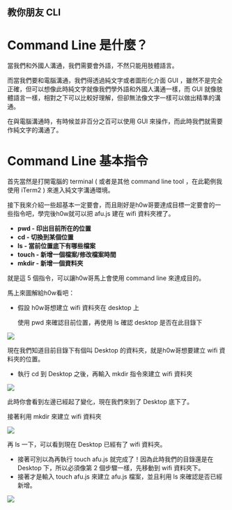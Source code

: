 ## 教你朋友 CLI


# Command Line 是什麼？

當我們和外國人溝通，我們需要會外語，不然只能用肢體語言。

而當我們要和電腦溝通，我們得透過純文字或者圖形化介面 GUI ，雖然不是完全正確，但可以想像此時純文字就像我們學外語和外國人溝通一樣，而 GUI 就像肢體語言一樣，相對之下可以比較好理解，但卻無法像文字一樣可以做出精準的溝通。

在與電腦溝通時，有時候並非百分之百可以使用 GUI 來操作，而此時我們就需要作純文字的溝通了。

# Command Line 基本指令

首先當然是打開電腦的 terminal ( 或者是其他 command line tool ，在此範例我使用 iTerm2 ) 來進入純文字溝通環境。

接下我來介紹一些超基本一定要會，而且剛好是h0w哥要達成目標一定要會的一些指令吧，學完後h0w就可以把 afu.js 建在 wifi 資料夾裡了。

- **pwd - 印出目前所在的位置**
- **cd - 切換到某個位置**
- **ls - 當前位置底下有哪些檔案**
- **touch - 新增一個檔案/修改檔案時間**
- **mkdir - 新增一個資料夾**

就是這 5 個指令，可以讓h0w哥馬上會使用 command line 來達成目的。

馬上來圖解給h0w看吧：

- 假設 h0w哥想建立 wifi 資料夾在 desktop 上

    使用 pwd 來確認目前位置，再使用 ls 確認 desktop 是否在此目錄下

![](https://s3.us-west-2.amazonaws.com/secure.notion-static.com/fb6d05d7-1638-4962-8298-bc4283900027/Untitled.png?X-Amz-Algorithm=AWS4-HMAC-SHA256&X-Amz-Credential=AKIAT73L2G45O3KS52Y5%2F20210418%2Fus-west-2%2Fs3%2Faws4_request&X-Amz-Date=20210418T024505Z&X-Amz-Expires=86400&X-Amz-Signature=711b4925d22d5d6b40a7e5b2f00361911fa8e02156a8ca48eaba5f16862b4dbc&X-Amz-SignedHeaders=host&response-content-disposition=filename%20%3D%22Untitled.png%22)

現在我們知道目前目錄下有個叫 Desktop 的資料夾，就是h0w哥想要建立 wifi 資料夾的位置。

- 執行 cd 到 Desktop 之後，再輸入 mkdir 指令來建立 wifi 資料夾

![](https://s3.us-west-2.amazonaws.com/secure.notion-static.com/b461f760-4508-4e0b-8d62-f8a6a8579a2c/Untitled.png?X-Amz-Algorithm=AWS4-HMAC-SHA256&X-Amz-Credential=AKIAT73L2G45O3KS52Y5%2F20210418%2Fus-west-2%2Fs3%2Faws4_request&X-Amz-Date=20210418T024532Z&X-Amz-Expires=86400&X-Amz-Signature=80328d7b1a06da81397c7cefef9d571342db1e70244dfc4a5e1d9dc79d09bfa5&X-Amz-SignedHeaders=host&response-content-disposition=filename%20%3D%22Untitled.png%22)

  此時你會看到左邊已經起了變化，現在我們來到了 Desktop 底下了。

接著利用 mkdir 來建立 wifi 資料夾

![](https://s3.us-west-2.amazonaws.com/secure.notion-static.com/aaae662a-0be7-4e1f-8195-57987a75c521/Untitled.png?X-Amz-Algorithm=AWS4-HMAC-SHA256&X-Amz-Credential=AKIAT73L2G45O3KS52Y5%2F20210418%2Fus-west-2%2Fs3%2Faws4_request&X-Amz-Date=20210418T024549Z&X-Amz-Expires=86400&X-Amz-Signature=7b6bd90358af3bc198ffc935da481821a3ee398363a70e4a51d613945721eb4a&X-Amz-SignedHeaders=host&response-content-disposition=filename%20%3D%22Untitled.png%22)

再 ls 一下，可以看到現在 Desktop 已經有了 wifi 資料夾。

- 接著可別以為再執行 touch afu.js 就完成了！因為此時我們的目錄還是在 Desktop 下，所以必須像第 2 個步驟一樣，先移動到 wifi 資料夾下。
- 接著才是輸入 touch afu.js 來建立 afu.js 檔案，並且利用 ls 來確認是否已經新增。

![](https://s3.us-west-2.amazonaws.com/secure.notion-static.com/4155e3dd-cf74-4c2c-b2c5-47199bf8f15f/Untitled.png?X-Amz-Algorithm=AWS4-HMAC-SHA256&X-Amz-Credential=AKIAT73L2G45O3KS52Y5%2F20210418%2Fus-west-2%2Fs3%2Faws4_request&X-Amz-Date=20210418T024610Z&X-Amz-Expires=86400&X-Amz-Signature=685660a533400e5f650f23b04f8ca54558a5163ce2e84f903f87b22547cf39be&X-Amz-SignedHeaders=host&response-content-disposition=filename%20%3D%22Untitled.png%22)